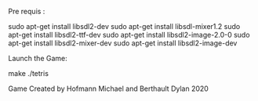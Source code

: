 Pre requis :

sudo apt-get install libsdl2-dev
sudo apt-get install libsdl-mixer1.2
sudo apt-get install libsdl2-ttf-dev
sudo apt-get install libsdl2-image-2.0-0
sudo apt-get install libsdl2-mixer-dev
sudo apt-get install libsdl2-image-dev



Launch the Game:

make 
./tetris


Game Created by Hofmann Michael and Berthault Dylan
2020